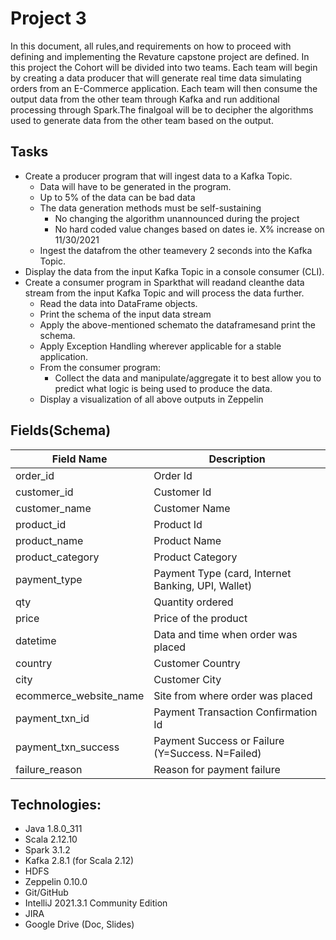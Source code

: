 # Project 3
In this document, all rules,and requirements on how to proceed with defining and implementing the Revature capstone project are defined. In this project the Cohort will be divided into two teams. Each team will begin by creating a data producer that will generate real time data simulating orders from an E-Commerce application. Each team will then consume the output data from the other team through Kafka and run additional processing through Spark.The finalgoal will be to decipher the algorithms used to generate data from the other team based on the output.

## Tasks
- Create a producer program that will ingest data to a Kafka Topic.
  - Data will have to be generated in the program.
  - Up to 5% of the data can be bad data
  - The data generation methods must be self-sustaining
    - No changing the algorithm unannounced during the project
    - No hard coded value changes based on dates ie. X% increase on 11/30/2021
  - Ingest the datafrom the other teamevery 2 seconds into the Kafka Topic.
- Display the data from the input Kafka Topic in a console consumer (CLI).
- Create a consumer program in Sparkthat will readand cleanthe data stream from the input Kafka Topic and will process the data further.
  - Read the data into DataFrame objects.
  - Print the schema of the input data stream
  - Apply the above-mentioned schemato the dataframesand print the schema.
  - Apply Exception Handling wherever applicable for a stable application.
  - From the consumer program:
    - Collect the data and manipulate/aggregate it to best allow you to predict what logic is being used to produce the data.
  - Display a visualization of all above outputs in Zeppelin
  
## Fields(Schema)
Field Name  | Description
------------- | -------------
order_id  | Order Id
customer_id  |  Customer Id
customer_name | Customer Name
product_id | Product Id
product_name | Product Name
product_category | Product Category
payment_type | Payment Type (card, Internet Banking, UPI, Wallet)
qty | Quantity ordered
price | Price of the product
datetime | Data and time when order was placed
country | Customer Country
city | Customer City
ecommerce_website_name | Site from where order was placed
payment_txn_id | Payment Transaction Confirmation Id
payment_txn_success | Payment Success or Failure (Y=Success. N=Failed)
failure_reason | Reason for payment failure

## Technologies:
- Java 1.8.0_311
- Scala 2.12.10
- Spark 3.1.2
- Kafka 2.8.1 (for Scala 2.12)
- HDFS
- Zeppelin 0.10.0
- Git/GitHub
- IntelliJ 2021.3.1 Community Edition
- JIRA
- Google Drive (Doc, Slides)

